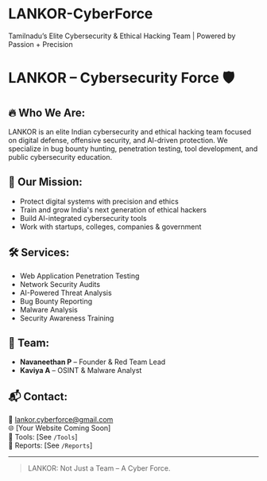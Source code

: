 # LANKOR-CyberForce
Tamilnadu’s Elite Cybersecurity &amp; Ethical Hacking Team | Powered by Passion + Precision


# LANKOR – Cybersecurity Force 🛡️

## 🔥 Who We Are:
LANKOR is an elite Indian cybersecurity and ethical hacking team focused on digital defense, offensive security, and AI-driven protection. We specialize in bug bounty hunting, penetration testing, tool development, and public cybersecurity education.

## 🧠 Our Mission:
- Protect digital systems with precision and ethics
- Train and grow India's next generation of ethical hackers
- Build AI-integrated cybersecurity tools
- Work with startups, colleges, companies & government

## 🛠️ Services:
- Web Application Penetration Testing
- Network Security Audits
- AI-Powered Threat Analysis
- Bug Bounty Reporting
- Malware Analysis
- Security Awareness Training

## 👥 Team:
- **Navaneethan P** – Founder & Red Team Lead
- **Kaviya A** – OSINT & Malware Analyst

## 📬 Contact:
📧 lankor.cyberforce@gmail.com  
🌐 [Your Website Coming Soon]  
🧰 Tools: [See `/Tools`]  
📂 Reports: [See `/Reports`]

---

> LANKOR: Not Just a Team – A Cyber Force.
